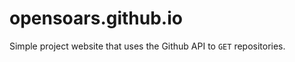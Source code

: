 opensoars.github.io
===================

Simple project website that uses the Github API to `GET` repositories.